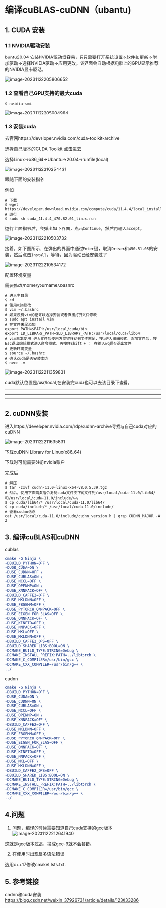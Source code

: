 # 编译cuBLAS-cuDNN（ubantu)

## 1. CUDA 安装

### 1.1 NVIDIA驱动安装

buntu20.04 安装NVIDIA驱动很容易，只只需要打开系统设置->软件和更新->附加驱动->选择NVIDIA驱动->应用更改。该界面会自动根据电脑上的GPU显示推荐的NVIDIA显卡驱动。

![image-20231122205806652](./typora-image/image-20231122205806652.png)

### 1.2 查看自己GPU支持的最大cuda

```shell
$ nvidia-smi
```

![image-20231122205904984](./typora-image/image-20231122205904984.png)

### 1.3 安装cuda

去官网https://developer.nvidia.com/cuda-toolkit-archive

选择自己版本的CUDA  Toolkit 点击进去

选择Linux->x86_64->Ubantu->20.04->runfile(local)

![image-20231122210254431](./typora-image/image-20231122210254431.png)

跟随下面的安装指令

例如

```shell
# 下载
$ wget https://developer.download.nvidia.com/compute/cuda/11.4.4/local_installers/cuda_11.4.4_470.82.01_linux.run
# 运行
$ sudo sh cuda_11.4.4_470.82.01_linux.run
```

运行上面指令后，会弹出如下界面，点击`Continue`，然后再输入`accept`。

![image-20231122210503732](./typora-image/image-20231122210503732.png)

接着，如下图所示，在弹出的界面中通过`Enter`键，取消`Driver`和`450.51.05`的安装，然后点击`Install`，等待，因为驱动已经安装过了

![image-20231122210534172](./typora-image/image-20231122210534172.png)

配置环境变量

需要修改/home/yourname/.bashrc

```shell
# 进入主目录
$ cd
# 使用vim修改
$ vim ~/.bashrc
# 如果没有vim的话可以选择安装或者直接打开文件修改
$ sudo apt install vim
# 在文件末尾添加
export PATH=$PATH:/usr/local/cuda/bin  
export LD_LIBRARY_PATH=$LD_LIBRARY_PATH:/usr/local/cuda/lib64 
# vim基本使用 进入文件后使用方向键移动到文件末尾，按i进入编辑模式，添加文件后，按Esc退出编辑模式进入命令模式，再按住shift + ： 在输入wq保存退出文件
# 更新环境变量
$ source ~/.bashrc
# 确认cuda是否安装成功
$ nvcc -v
```

![image-20231122211359831](./typora-image/image-20231122211359831.png)

cuda默认位置是/usr/local,在安装完cuda也可以去该目录下查看。

---

---

---



## 2. cuDNN安装

进入https://developer.nvidia.com/rdp/cudnn-archive寻找与自己cuda对应的cuDNN

![image-20231122211635831](./typora-image/image-20231122211635831.png)

下载cuDNN Library for Linux(x86_64) 

下载时可能需要注册nvidia账户

完成后

```shell
# 解压
$ tar -zxvf cudnn-11.0-linux-x64-v8.0.5.39.tgz
# 然后，使用下面两条指令复制cuda文件夹下的文件到/usr/local/cuda-11.0/lib64/和/usr/local/cuda-11.0/include/中。
$ cp cuda/lib64/* /usr/local/cuda-11.0/lib64/
$ cp cuda/include/* /usr/local/cuda-11.0/include/
# 查看cudnn信息
cat /usr/local/cuda-11.0/include/cudnn_version.h | grep CUDNN_MAJOR -A 2
```

## 3. 编译cuBLAS和cuDNN

cublas 
```cmake
cmake -G Ninja \
-DBUILD_PYTHON=OFF \
-DUSE_CUDA=ON \
-DUSE_CUDNN=OFF \
-DUSE_CUBLAS=ON \
-DUSE_NCCL=OFF \
-DUSE_OPENMP=ON \
-DUSE_XNNPACK=OFF \
-DBUILD_CAFFE2=OFF \
-DUSE_MKLDNN=OFF \
-DUSE_FBGEMM=OFF \
-DUSE_PYTORCH_QNNPACK=OFF \
-DUSE_EIGEN_FOR_BLAS=OFF \
-DUSE_QNNPACK=OFF \
-DUSE_KINETO=OFF \
-DUSE_NNPACK=OFF \
-DUSE_MKL=OFF \
-DUSE_MKLDNN=OFF \
-DBUILD_CAFFE2_OPS=OFF \
-DBUILD_SHARED_LIBS:BOOL=ON \
-DCMAKE_BUILD_TYPE:STRING=Debug \
-DCMAKE_INSTALL_PREFIX:PATH=../libtorch \
-DCMAKE_C_COMPILER=/usr/bin/gcc \
-DCMAKE_CXX_COMPILER=/usr/bin/g++ \
../
```

cudnn

```cmake
cmake -G Ninja \
-DBUILD_PYTHON=OFF \
-DUSE_CUDA=ON \
-DUSE_CUDNN=ON \
-DUSE_CUBLAS=ON \
-DUSE_NCCL=OFF \
-DUSE_OPENMP=ON \
-DUSE_XNNPACK=OFF \
-DBUILD_CAFFE2=OFF \
-DUSE_MKLDNN=OFF \
-DUSE_FBGEMM=OFF \
-DUSE_PYTORCH_QNNPACK=OFF \
-DUSE_EIGEN_FOR_BLAS=OFF \
-DUSE_QNNPACK=OFF \
-DUSE_KINETO=OFF \
-DUSE_NNPACK=OFF \
-DUSE_MKL=OFF \
-DUSE_MKLDNN=OFF \
-DBUILD_CAFFE2_OPS=OFF \
-DBUILD_SHARED_LIBS:BOOL=ON \
-DCMAKE_BUILD_TYPE:STRING=Debug \
-DCMAKE_INSTALL_PREFIX:PATH=../libtorch \
-DCMAKE_C_COMPILER=/usr/bin/gcc \
-DCMAKE_CXX_COMPILER=/usr/bin/g++ \
../
```

## 4.问题

1. 问题，编译的时候需要知道自己cuda支持的gcc版本![image-20231122212641940](./typora-image/image-20231122212641940.png)

这就是gcc版本过高，换成gcc-9就不会报错。

2. 在使用时出现很多语法错误

选用c++17修改cmakeLIsts.txt.

## 5. 参考链接

cndnn和cuda安装 https://blog.csdn.net/weixin_37926734/article/details/123033286
